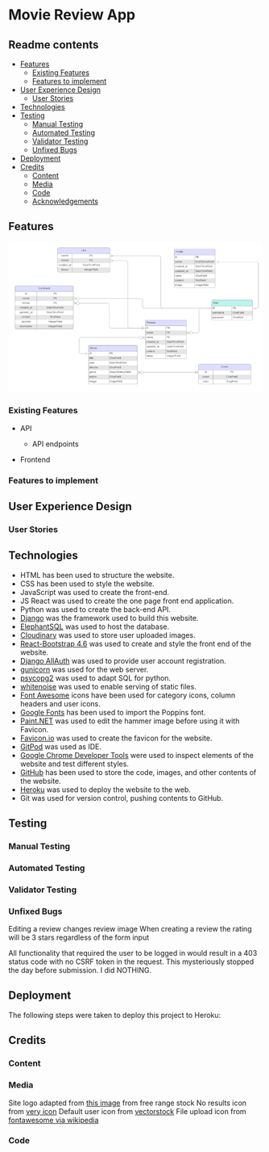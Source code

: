 # Movie Review App

## Readme contents

- [Features](#features)
  - [Existing Features](#existing-features)
  - [Features to implement](#features-to-implement)
- [User Experience Design](#user-experience-design)
  - [User Stories](#user-stories)
- [Technologies](#technologies)
- [Testing](#testing)
  - [Manual Testing](#manual-testing)
  - [Automated Testing](#automated-testing)
  - [Validator Testing](#validator-testing)
  - [Unfixed Bugs](#unfixed-bugs)
- [Deployment](#deployment)
- [Credits](#credits)
  - [Content](#content)
  - [Media](#media)
  - [Code](#code)
  - [Acknowledgements](#acknowledgements)

## Features

![Entity relationship diagram](/readme_assets/erd.png)

### Existing Features

- API

  - API endpoints


- Frontend

### Features to implement

## User Experience Design

### User Stories

## Technologies

- HTML has been used to structure the website.
- CSS has been used to style the website.
- JavaScript was used to create the front-end.
- JS React was used to create the one page front end application.
- Python was used to create the back-end API.
- [Django](https://www.djangoproject.com/) was the framework used to build this website.
- [ElephantSQL](https://customer.elephantsql.com/) was used to host the database.
- [Cloudinary](https://cloudinary.com/) was used to store user uploaded images.
- [React-Bootstrap 4.6](https://react-bootstrap-v4.netlify.app/) was used to create and style the front end of the website.
- [Django AllAuth](https://docs.allauth.org/en/latest/) was used to provide user account registration.
- [gunicorn](https://gunicorn.org/) was used for the web server.
- [psycopg2](https://pypi.org/project/psycopg2/) was used to adapt SQL for python.
- [whitenoise](https://whitenoise.readthedocs.io/en/stable/django.html) was used to enable serving of static files.
- [Font Awesome](https://fontawesome.com/) icons have been used for category icons, column headers and user icons.
- [Google Fonts](https://fonts.google.com/) has been used to import the Poppins font.
- [Paint.NET](https://www.getpaint.net/) was used to edit the hammer image before using it with Favicon.
- [Favicon.io](https://favicon.io/favicon-converter/) was used to create the favicon for the website.
- [GitPod](https://gitpod.io/) was used as IDE.
- [Google Chrome Developer Tools](https://developer.chrome.com/docs/devtools/) were used to inspect elements of the website and test different styles.
- [GitHub](https://github.com/) has been used to store the code, images, and other contents of the website.
- [Heroku](https://dashboard.heroku.com/) was used to deploy the website to the web.
- Git was used for version control, pushing contents to GitHub.


## Testing

### Manual Testing

### Automated Testing



### Validator Testing

### Unfixed Bugs

Editing a review changes review image
When creating a review the rating will be 3 stars regardless of the form input


All functionality that required the user to be logged in would result in a 403 status code with no CSRF token in the request. This mysteriously stopped the day before submission. I did NOTHING.

## Deployment

The following steps were taken to deploy this project to Heroku:


## Credits

### Content

### Media

Site logo adapted from [this image](https://freerangestock.com/photos/119591/cinema-vector-icon.html) from free range stock
No results icon from [very icon](https://www.veryicon.com/icons/commerce-shopping/jkd_wap/no-result.html)
Default user icon from [vectorstock](https://www.vectorstock.com/royalty-free-vector/black-user-icon-vector-42797437)
File upload icon from [fontawesome via wikipedia](https://commons.wikimedia.org/wiki/File:Font_Awesome_5_solid_file-upload.svg)

### Code